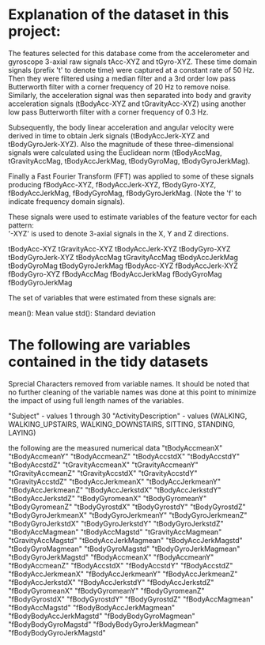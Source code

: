# Explanation of the dataset in this project:

The features selected for this database come from the accelerometer and gyroscope 3-axial raw signals tAcc-XYZ and tGyro-XYZ. These time domain signals (prefix 't' to denote time) were captured at a constant rate of 50 Hz. Then they were filtered using a median filter and a 3rd order low pass Butterworth filter with a corner frequency of 20 Hz to remove noise. Similarly, the acceleration signal was then separated into body and gravity acceleration signals (tBodyAcc-XYZ and tGravityAcc-XYZ) using another low pass Butterworth filter with a corner frequency of 0.3 Hz. 

Subsequently, the body linear acceleration and angular velocity were derived in time to obtain Jerk signals (tBodyAccJerk-XYZ and tBodyGyroJerk-XYZ). Also the magnitude of these three-dimensional signals were calculated using the Euclidean norm (tBodyAccMag, tGravityAccMag, tBodyAccJerkMag, tBodyGyroMag, tBodyGyroJerkMag). 

Finally a Fast Fourier Transform (FFT) was applied to some of these signals producing fBodyAcc-XYZ, fBodyAccJerk-XYZ, fBodyGyro-XYZ, fBodyAccJerkMag, fBodyGyroMag, fBodyGyroJerkMag. (Note the 'f' to indicate frequency domain signals). 

These signals were used to estimate variables of the feature vector for each pattern:  
'-XYZ' is used to denote 3-axial signals in the X, Y and Z directions.

tBodyAcc-XYZ
tGravityAcc-XYZ
tBodyAccJerk-XYZ
tBodyGyro-XYZ
tBodyGyroJerk-XYZ
tBodyAccMag
tGravityAccMag
tBodyAccJerkMag
tBodyGyroMag
tBodyGyroJerkMag
fBodyAcc-XYZ
fBodyAccJerk-XYZ
fBodyGyro-XYZ
fBodyAccMag
fBodyAccJerkMag
fBodyGyroMag
fBodyGyroJerkMag

The set of variables that were estimated from these signals are: 

mean(): Mean value
std(): Standard deviation

# The following are variables contained in the tidy datasets
Sprecial Characters removed from variable names.  It should be noted that no further cleaning of the variable names was done at this point to minimize the impact of using full length names of the variables.

"Subject" - values 1 through 30
"ActivityDescription" - values (WALKING, WALKING_UPSTAIRS, WALKING_DOWNSTAIRS, SITTING, STANDING, LAYING)

the following are the measured numerical data
"tBodyAccmeanX"
"tBodyAccmeanY"
"tBodyAccmeanZ"
"tBodyAccstdX"
"tBodyAccstdY"
"tBodyAccstdZ"
"tGravityAccmeanX"
"tGravityAccmeanY"
"tGravityAccmeanZ"
"tGravityAccstdX"
"tGravityAccstdY"
"tGravityAccstdZ"
"tBodyAccJerkmeanX"
"tBodyAccJerkmeanY"
"tBodyAccJerkmeanZ"
"tBodyAccJerkstdX"
"tBodyAccJerkstdY"
"tBodyAccJerkstdZ"
"tBodyGyromeanX"
"tBodyGyromeanY"
"tBodyGyromeanZ"
"tBodyGyrostdX"
"tBodyGyrostdY"
"tBodyGyrostdZ"
"tBodyGyroJerkmeanX"
"tBodyGyroJerkmeanY"
"tBodyGyroJerkmeanZ"
"tBodyGyroJerkstdX"
"tBodyGyroJerkstdY"
"tBodyGyroJerkstdZ"
"tBodyAccMagmean"
"tBodyAccMagstd"
"tGravityAccMagmean"
"tGravityAccMagstd"
"tBodyAccJerkMagmean"
"tBodyAccJerkMagstd"
"tBodyGyroMagmean"
"tBodyGyroMagstd"
"tBodyGyroJerkMagmean"
"tBodyGyroJerkMagstd"
"fBodyAccmeanX"
"fBodyAccmeanY"
"fBodyAccmeanZ"
"fBodyAccstdX"
"fBodyAccstdY"
"fBodyAccstdZ"
"fBodyAccJerkmeanX"
"fBodyAccJerkmeanY"
"fBodyAccJerkmeanZ"
"fBodyAccJerkstdX"
"fBodyAccJerkstdY"
"fBodyAccJerkstdZ"
"fBodyGyromeanX"
"fBodyGyromeanY"
"fBodyGyromeanZ"
"fBodyGyrostdX"
"fBodyGyrostdY"
"fBodyGyrostdZ"
"fBodyAccMagmean"
"fBodyAccMagstd"
"fBodyBodyAccJerkMagmean"
"fBodyBodyAccJerkMagstd"
"fBodyBodyGyroMagmean"
"fBodyBodyGyroMagstd"
"fBodyBodyGyroJerkMagmean"
"fBodyBodyGyroJerkMagstd"
